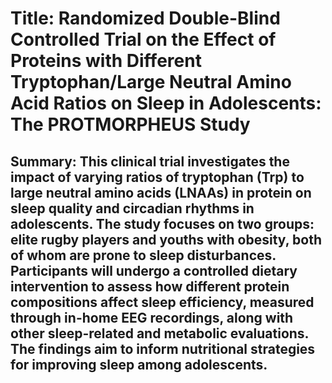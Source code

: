 # Title: Randomized Double-Blind Controlled Trial on the Effect of Proteins with Different Tryptophan/Large Neutral Amino Acid Ratios on Sleep in Adolescents: The PROTMORPHEUS Study

## Summary: This clinical trial investigates the impact of varying ratios of tryptophan (Trp) to large neutral amino acids (LNAAs) in protein on sleep quality and circadian rhythms in adolescents. The study focuses on two groups: elite rugby players and youths with obesity, both of whom are prone to sleep disturbances. Participants will undergo a controlled dietary intervention to assess how different protein compositions affect sleep efficiency, measured through in-home EEG recordings, along with other sleep-related and metabolic evaluations. The findings aim to inform nutritional strategies for improving sleep among adolescents.